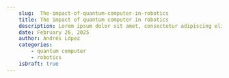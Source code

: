 ```yaml
---
    slug:  The-impact-of-quantum-computer-in-robotics      
    title: The impact of quantum computer in robotics
    description: Lorem ipsum dolor sit amet, consectetur adipiscing elit, sed do eiusmod tempor incididunt ut labore et dolore magna aliqua. Dictum fusce ut placerat orci nulla pellentesque. 
    date: February 26, 2025
    author: Andrés López
    categories: 
        - quantum computer
        - robotics
    isDraft: true
---
```

